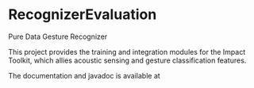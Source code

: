 # RecognizerEvaluation
Pure Data Gesture Recognizer

This project provides the training and integration modules for the Impact Toolkit, 
which allies acoustic sensing and gesture classification features.

The documentation and javadoc is available at
